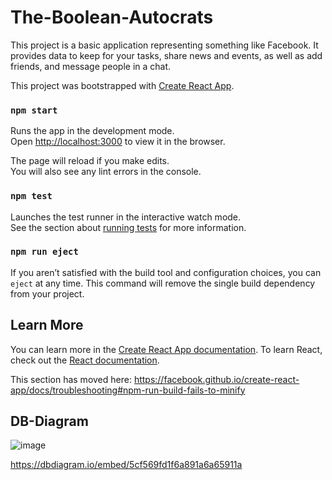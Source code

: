 # The-Boolean-Autocrats
This project is a basic application representing something like Facebook. It provides data to keep for your tasks, share news and events, as well as add friends, and message people in a chat.

This project was bootstrapped with [Create React App](https://github.com/facebook/create-react-app).

### `npm start`

Runs the app in the development mode.<br>
Open [http://localhost:3000](http://localhost:3000) to view it in the browser.

The page will reload if you make edits.<br>
You will also see any lint errors in the console.

### `npm test`

Launches the test runner in the interactive watch mode.<br>
See the section about [running tests](https://facebook.github.io/create-react-app/docs/running-tests) for more information.

### `npm run eject`

If you aren’t satisfied with the build tool and configuration choices, you can `eject` at any time. This command will remove the single build dependency from your project.

## Learn More
You can learn more in the [Create React App documentation](https://facebook.github.io/create-react-app/docs/getting-started).
To learn React, check out the [React documentation](https://reactjs.org/).


This section has moved here: https://facebook.github.io/create-react-app/docs/troubleshooting#npm-run-build-fails-to-minify

## DB-Diagram

![image](https://user-images.githubusercontent.com/47504641/58830074-0fd8ab00-860f-11e9-9edd-9521d5d99bd3.png)

https://dbdiagram.io/embed/5cf569fd1f6a891a6a65911a
